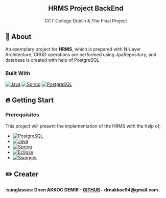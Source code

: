 <h2 align="center">HRMS Project BackEnd</h2>
<p align="center">CCT College Dublin & The Final Project</p>

<!-- About -->
## :pushpin: About

An exemplary project for **HRMS**, which is prepared with N-Layer Architecture, CRUD operations are performed using JpaRepository, and database is created with help of PostgreSQL.

### Built With

[![Java](https://img.shields.io/badge/-Java-red?style=for-the-badge&logo=java&logoColor=white)](https://www.java.com/)
[![Spring](https://img.shields.io/badge/-SPRING-success?style=for-the-badge&logo=spring&logoColor=white)](https://spring.io/)
[![PostgreSQL](https://img.shields.io/badge/-POSTGRESQL-blue?style=for-the-badge&logo=postgresql&logoColor=white)](https://www.postgresql.org/)

<!-- Getting Start-->
## :fire: Getting Start

### Prerequisites
This project will present the implementation of the HRMS with the help of;
* [![PostgreSQL](https://img.shields.io/badge/-POSTGRESQL-blue?style=for-the-badge&logo=postgresql&logoColor=white)](https://www.postgresql.org/)
* [![Java](https://img.shields.io/badge/-Java-red?style=for-the-badge&logo=java&logoColor=white)](https://www.java.com/)
* [![Spring](https://img.shields.io/badge/-SPRING-success?style=for-the-badge&logo=spring&logoColor=white)](https://spring.io/)
* [![Eclipse](https://img.shields.io/badge/-eclipse-edf6f9?style=for-the-badge&logo=eclipse&logoColor=1d3557)](https://www.eclipse.org/)
* [![Swagger](https://img.shields.io/badge/-swagger-85EA2D?style=for-the-badge&logo=swagger&logoColor=black)](https://swagger.io/)




## :pencil2: Creater 
<h4>:sunglasses:  Diren AKKOC DEMIR - <a href="https://github.com/direnakkocdemir">GITHUB</a> - drnakkoc94@gmail.com</h4>
